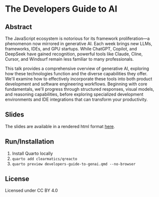 # The Developers Guide to AI

## Abstract
The JavaScript ecosystem is notorious for its framework proliferation—a phenomenon now mirrored in generative AI. Each week brings new LLMs, frameworks, IDEs, and GPU startups. While ChatGPT, Copilot, and DeepSeek have gained recognition, powerful tools like Claude, Cline, Cursor, and Windsurf remain less familiar to many professionals.

This talk provides a comprehensive overview of generative AI, exploring how these technologies function and the diverse capabilities they offer. We'll examine how to effectively incorporate these tools into both product development and software engineering workflows. Beginning with core fundamentals, we'll progress through structured responses, visual models, and reasoning capabilities, before exploring specialized development environments and IDE integrations that can transform your productivity.

## Slides
The slides are available in a rendered html format [here](docs/developers-guide-to-genai.html).

## Run/Installation

1. Install Quarto locally
2. `quarto add clearmatics/qreacto`
3. `quarto preview developers-guide-to-genai.qmd --no-browser`

## License
Licensed under CC BY 4.0
